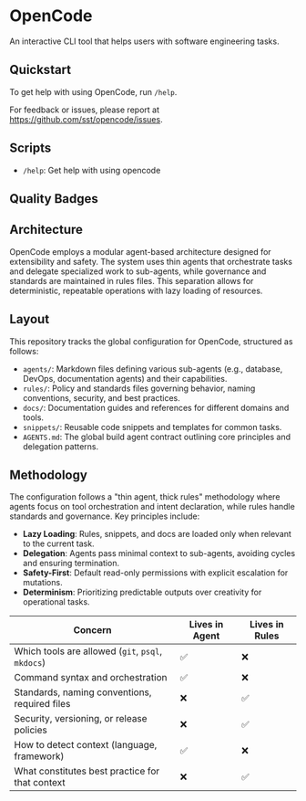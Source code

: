 # OpenCode

An interactive CLI tool that helps users with software engineering tasks.

## Quickstart

To get help with using OpenCode, run `/help`.

For feedback or issues, please report at https://github.com/sst/opencode/issues.

## Scripts

- `/help`: Get help with using opencode

## Quality Badges

<!-- Add quality badges here, e.g., build status, coverage, etc. -->

## Architecture

OpenCode employs a modular agent-based architecture designed for extensibility and safety. The system uses thin agents that orchestrate tasks and delegate specialized work to sub-agents, while governance and standards are maintained in rules files. This separation allows for deterministic, repeatable operations with lazy loading of resources.

## Layout

This repository tracks the global configuration for OpenCode, structured as follows:

- `agents/`: Markdown files defining various sub-agents (e.g., database, DevOps, documentation agents) and their capabilities.
- `rules/`: Policy and standards files governing behavior, naming conventions, security, and best practices.
- `docs/`: Documentation guides and references for different domains and tools.
- `snippets/`: Reusable code snippets and templates for common tasks.
- `AGENTS.md`: The global build agent contract outlining core principles and delegation patterns.

## Methodology

The configuration follows a "thin agent, thick rules" methodology where agents focus on tool orchestration and intent declaration, while rules handle standards and governance. Key principles include:

- **Lazy Loading**: Rules, snippets, and docs are loaded only when relevant to the current task.
- **Delegation**: Agents pass minimal context to sub-agents, avoiding cycles and ensuring termination.
- **Safety-First**: Default read-only permissions with explicit escalation for mutations.
- **Determinism**: Prioritizing predictable outputs over creativity for operational tasks.

| Concern                                           | Lives in Agent | Lives in Rules |
| ------------------------------------------------- | -------------- | -------------- |
| Which tools are allowed (`git`, `psql`, `mkdocs`) | ✅              | ❌              |
| Command syntax and orchestration                  | ✅              | ❌              |
| Standards, naming conventions, required files     | ❌              | ✅              |
| Security, versioning, or release policies         | ❌              | ✅              |
| How to detect context (language, framework)       | ✅              | ❌              |
| What constitutes best practice for that context   | ❌              | ✅              |
